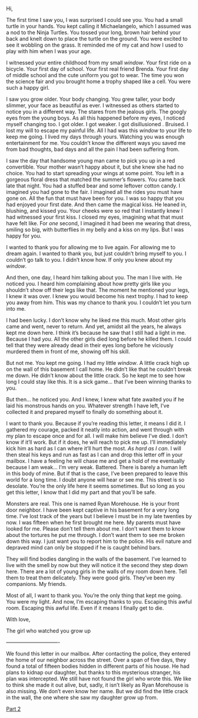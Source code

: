 Hi,

The first time I saw you, I was surprised I could see you. You had a small turtle in your hands. You kept calling it Michaelangelo, which I assumed was a nod to the Ninja Turtles. You tossed your long, brown hair behind your back and knelt down to place the turtle on the ground. You were excited to see it wobbling on the grass. It reminded me of my cat and how I used to play with him when I was your age.

I witnessed your entire childhood from my small *window*. Your first ride on a bicycle. Your first day of school. Your first real friend Brenda. Your first day of middle school and the cute uniform you got to wear. The time you won the science fair and you brought home a trophy shaped like a cell. You were such a happy girl.

I saw you grow older. Your body changing. You grew taller, your body slimmer, your face as beautiful as ever. I witnessed as others started to notice you in a different way. The stares from the jealous girls. The googly eyes from the young boys. As all this happened before my eyes, I noticed myself changing too. I got older. I got weaker. I got disillusioned . Bruised. I lost my will to escape my painful life. All I had was this *window* to your life to keep me going.  I lived my days through yours. Watching you was enough entertainment for me. You couldn’t know the different ways you saved me from bad thoughts, bad days and all the pain I had been suffering from.

I saw the day that handsome young man came to pick you up in a red convertible. Your mother wasn’t happy about it, but she knew she had no choice. You had to start spreading your wings at some point. You left in a gorgeous floral dress that matched the summer’s flowers. You came back late that night. You had a stuffed bear and some leftover cotton candy. I imagined you had gone to the fair. I imagined all the rides you must have gone on. All the fun that must have been for you. I was so happy that you had enjoyed your first date. And then came the magical kiss. He leaned in, blushing, and kissed you. Your cheeks were so red that I instantly knew I had witnessed your first kiss. I closed my eyes, imagining what that must have felt like. For *one* second, I imagined it had been me wearing that dress, smiling so big, with butterflies in my belly and a kiss on my lips. But I was happy for you. 

I wanted to thank you for allowing me to live again. For allowing me to dream again. I wanted to thank you, but just couldn’t bring myself to you. I couldn’t go talk to you. I didn’t know how. If only you knew about my *window*.

And then, one day, I heard him talking about you. The man I live with. He noticed you. I heard him complaining about how pretty girls like you shouldn’t show off their legs like that. The moment he mentioned your legs, I knew it was over. I knew you would become his next trophy. I had to keep you away from him. This was my chance to thank you. I couldn’t let you turn into me.

I had been lucky. I don’t know why he liked me this much. Most other girls came and went, never to return. And yet, amidst all the years, he always kept me down here. I think it’s because he saw that I still had a light in me. Because I had *you*. All the other girls died long before he killed them. I could tell that they were already dead in their eyes long before he viciously murdered them in front of me, showing off his skill.

But not me. You kept me going. I had my little *window*. A little crack high up on the wall of this basement I call home. He didn’t like that he couldn’t break me down. He didn’t know about the little crack. So he kept me to see how long I could stay like this. It is a sick game... that I’ve been winning thanks to you.

But then... he noticed you. And I knew, I knew what fate awaited you if he laid his monstrous hands on you. Whatever strength I have left, I’ve collected it and prepared myself to finally do something about it.

I want to thank you. Because if you’re reading this letter, it means I did it. I gathered my courage, packed it neatly into action, and went through with my plan to escape once and for all. I will make him believe I’ve died. I don’t know if it’ll work. But if it does, he will reach to pick me up. I’ll immediately kick him as hard as I can where it’ll hurt the most. *As hard as I can*. I will then steal his keys and run as fast as I can and drop this letter off in your mailbox. I have a feeling he will chase me and get a hold of me eventually because I am weak... I’m very weak. Battered. There is barely a human left in this body of mine. But if that is the case, I’ve been prepared to leave this world for a long time. I doubt anyone will hear or see me. This street is so desolate. You’re the only life here it seems sometimes. But so long as you get this letter, I know that I did my part and that you’ll be safe. 

Monsters are real. This one is named Ryan Morehouse. He is your front door neighbor. I have been kept captive in his basement for a very long time. I’ve lost track of the years but I believe I must be in my late twenties by now. I was fifteen when he first brought me here. My parents must have looked for me. Please don’t tell them about me. I don’t want them to know about the tortures he put me through. I don’t want them to see me broken down this way. I just want you to report him to the police. His evil nature and depraved mind can only be stopped if he is caught behind bars. 

They will find bodies dangling in the walls of the basement. I’ve learned to live with  the smell by now but they will notice it the second they step down here. There are a lot of young girls in the walls of my room down here. Tell them to treat them delicately. They were good girls. They’ve been my companions. My friends. 

Most of all, I want to thank you. You’re the only thing that kept me going. You were my light. And now, I’m escaping thanks to you. Escaping this awful room. Escaping this awful life. Even if it means I finally get to die.

With love,

The girl who watched you grow up

——————————-

We found this letter in our mailbox. After contacting the police, they entered the home of our neighbor across the street. Over a span of five days, they found a total of fifteen bodies hidden in different parts of his house. He had plans to kidnap our daughter, but thanks to this mysterious stranger, his plan was intercepted. We still have not found the girl who wrote this. We like to think she made it out alive, but, sadly, it isn’t likely as Ryan Morehouse is also missing. We don’t even know her name. But we did find the little crack in the wall, the one where she saw my daughter grow up from. 

[Part 2](https://www.reddit.com/r/nosleep/comments/9djazj/letter_from_the_girl_who_watched_you_grow_up_part/?st=JLQORSH8&sh=eb0a14d0)